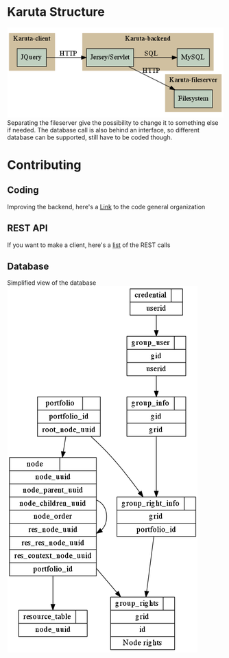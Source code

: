 # Karuta Structure
![Alt text](./appli.png "Information flow")
Separating the fileserver give the possibility to change it to something else if needed.
The database call is also behind an interface, so different database can be supported, still have to be coded though.

# Contributing
## Coding
Improving the backend, here's a 
[Link](./CONTRIBUTING.md)
to the code general organization

## REST API
If you want to make a client, here's a
[list](REST_API.md)
of the REST calls

## Database
Simplified view of the database
![Simplified database view](./DB.png "Simplified database view")